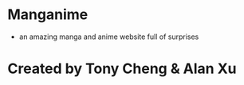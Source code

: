# Manganime

- an amazing manga and anime website full of surprises

# Created by Tony Cheng & Alan Xu